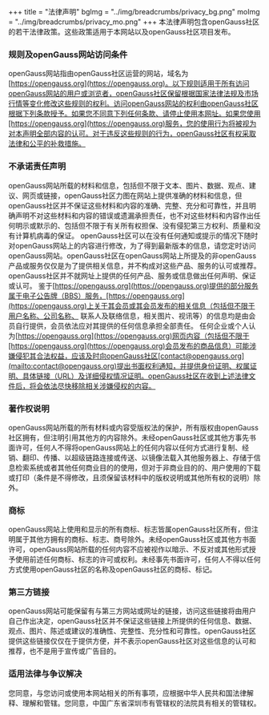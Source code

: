 +++
title = "法律声明"
bgImg = "../img/breadcrumbs/privacy_bg.png"
moImg = "../img/breadcrumbs/privacy_mo.png"
+++
本法律声明包含openGauss社区的若干法律政策。这些政策适用于本网站以及openGauss社区项目发布。
### 规则及openGauss网站访问条件

openGauss网站指由openGauss社区运营的网站，域名为[https://opengauss.org](https://opengauss.org)。以下规则适用于所有访问openGauss网站的用户或浏览者，openGauss社区保留根据国家法律法规及市场行情等变化修改这些规则的权利。访问openGauss网站的权利由openGauss社区根据下列条款授予。如果您不同意下列任何条款、请停止使用本网址。如果您使用[https://opengauss.org](https://opengauss.org)服务，您的使用行为将被视为对本声明全部内容的认可。对于违反这些规则的行为，openGauss社区有权采取法律和公平的补救措施。

### 不承诺责任声明

openGauss网站所载的材料和信息，包括但不限于文本、图片、数据、观点、建议、网页或链接，openGauss社区力图在网站上提供准确的材料和信息，但openGauss社区并不保证这些材料和内容的准确、完整、充分和可靠性，并且明确声明不对这些材料和内容的错误或遗漏承担责任，也不对这些材料和内容作出任何明示或默示的、包括但不限于有关所有权担保、没有侵犯第三方权利、质量和没有计算机病毒的保证。
openGauss社区可以在没有任何通知或提示的情况下随时对openGauss网站上的内容进行修改，为了得到最新版本的信息，请您定时访问openGauss网站。openGauss社区在openGauss网站上所提及的非openGauss产品或服务仅仅是为了提供相关信息，并不构成对这些产品、服务的认可或推荐。openGauss社区并不就网址上提供的任何产品、服务或信息做出任何声明、保证或认可。
鉴于[https://opengauss.org](https://opengauss.org)提供的部分服务属于电子公告牌（BBS）服务，[https://opengauss.org](https://opengauss.org)上关于其会员或其会员发布的相关信息（包括但不限于用户名称、公司名称、 联系人及联络信息，相关图片、视讯等）的信息均是由会员自行提供，会员依法应对其提供的任何信息承担全部责任。
任何企业或个人认为[https://opengauss.org](https://opengauss.org)网页内容（包括但不限于[https://opengauss.org](https://opengauss.org)会员发布的商品信息）可能涉嫌侵犯其合法权益，应该及时向openGauss社区[contact@opengauss.org](mailto:contact@opengauss.org)提出书面权利通知，并提供身份证明、权属证明、具体链接（URL）及详细侵权情况证明。openGauss社区在收到上述法律文件后，将会依法尽快移除相关涉嫌侵权的内容。

### 著作权说明 

openGauss网站所载的所有材料或内容受版权法的保护，所有版权由openGauss社区拥有，但注明引用其他方的内容除外。未经openGauss社区或其他方事先书面许可，任何人不得将openGauss网站上的任何内容以任何方式进行复制、经销、翻印、传播、以超级链路连接或传送、以镜像法载入其他服务器上、存储于信息检索系统或者其他任何商业目的的使用，但对于非商业目的的、用户使用的下载或打印（条件是不得修改，且须保留该材料中的版权说明或其他所有权的说明）除外。 

### 商标

openGauss网站上使用和显示的所有商标、标志皆属openGauss社区所有，但注明属于其他方拥有的商标、标志、商号除外。未经openGauss社区或其他方书面许可，openGauss网站所载的任何内容不应被视作以暗示、不反对或其他形式授予使用前述任何商标、标志的许可或权利。未经事先书面许可，任何人不得以任何方式使用openGauss社区的名称及openGauss社区的商标、标记。 

### 第三方链接 

openGauss网站可能保留有与第三方网站或网址的链接，访问这些链接将由用户自己作出决定，openGauss社区并不保证这些链接上所提供的任何信息、数据、观点、图片、陈述或建议的准确性、完整性、充分性和可靠性。openGauss社区提供这些链接仅仅在于提供方便，并不表示openGauss社区对这些信息的认可和推荐，也不是用于宣传或广告目的。

### 适用法律与争议解决
您同意，与您访问或使用本网站相关的所有事项，应根据中华人民共和国法律解释、理解和管辖。您同意，中国广东省深圳市有管辖权的法院具有相关的管辖权。
<br/> 
